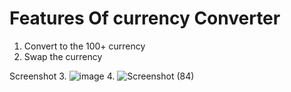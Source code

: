 # Features Of currency Converter

1. Convert to the 100+ currency 
2. Swap the currency 

Screenshot
3. ![image](https://github.com/user-attachments/assets/8fd94040-4053-4ba8-894c-1330fd259447)
4. ![Screenshot (84)](https://github.com/user-attachments/assets/3db7b98c-2681-4fac-a905-d8557a427f58)

